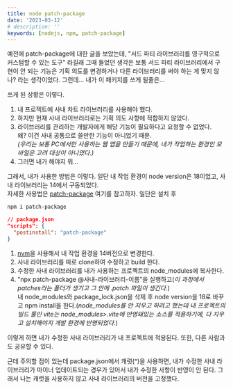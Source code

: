 ```yaml
---
title: node patch-package
date: '2023-03-12'
# description: ''
keywords: [nodejs, npm, patch-package]
---
```


예전에 patch-package에 대한 글을 보았는데, "서드 파티 라이브러리를 영구적으로 커스텀할 수 있는 도구" 라길래 그때 들었던 생각은 보통 서드 파티 라이브러리에서 구현이 안 되는 기능은 기획 의도를 변경하거나 다른 라이브러리를 써야 하는 게 맞지 않나? 라는 생각이었다. 그런데... 내가 이 패키지를 쓰게 될줄은...

쓰게 된 상황은 이렇다.

1. 내 프로젝트에 사내 차트 라이브러리를 사용해야 했다.
2. 하지만 현재 사내 라이브러리로는 기획 의도 사항에 적합하지 않았다.
3. 라이브러리를 관리하는 개발자에게 해당 기능이 필요하다고 요청할 수 없었다.  
   왜? 이건 사내 공통으로 쓸만한 기능이 아니었기 때문.  
   _(우리는 보통 PC에서만 사용하는 웹 앱을 만들기 때문에, 내가 작업하는 환경인 모바일은 고려 대상이 아니였다.)_
4. 그러면 내가 해야지 뭐...

그래서, 내가 사용한 방법은 이렇다. 일단 내 작업 환경이 node version은 18이었고, 사내 라이브러리는 14에서 구동되었다.  
자세한 사용법은 <a href="https://github.com/ds300/patch-package#readme" target="_blank" rel="noreferrer" title="patch-package github 새창 열기">patch-package</a> 여기를 참고하자.
일단은 설치 후
```bash
npm i patch-package
```
```json
// package.json
"scripts": {
  "postinstall": "patch-package"
}
```
1. <a href="https://github.com/nvm-sh/nvm" target="_blank" rel="noreferrer" title="nvm github 새창 열기">nvm</a>을 사용해서 내 작업 환경을 14버전으로 변경한다.
2. 사내 라이브러리를 따로 clone하여 수정하고 build 한다.
3. 수정한 사내 라이브러리를 내가 사용하는 프로젝트의 node_modules에 복사한다.
4. "npx patch-package @사내-라이브러리-이름"을 실행하고(_이 과정에서 patches라는 폴더가 생기고 그 안에 .patch 파일이 생긴다._)  
   내 node_modules와 package_lock.json을 삭제 후 node version을 18로 바꾸고 npm install을 한다.(*node_modules를 안 지우고 하려고 했는데 내 프로젝트의 빌드 툴인 vite는 node_modules>.vite에 반영돼있는 소스를 적용하기에, 다 지우고 설치해야지 개발 환경에 반영되었다.*)

이렇게 하면 내가 수정한 사내 라이브러리가 내 프로젝트에 적용된다. 또한, 다른 사람과도 공유할 수 있다.

근데 주의할 점이 있는데 package.json에서 캐럿(^)을 사용하면, 내가 수정한 사내 라이브러리가 마이너 업데이트되는 경우가 있어서 내가 수정한 사항이 반영이 안 된다. 그래서 나는 캐럿을 사용하지 않고 사내 라이브러리의 버전을 고정했다.
